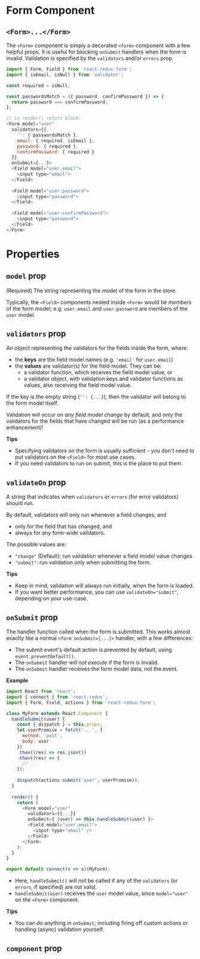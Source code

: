 # Form Component

## `<Form>...</Form>`

The `<Form>` component is simply a decorated `<form>` component with a few helpful props. It is useful for blocking `onSubmit` handlers when the form is invalid. Validation is specified by the `validators` and/or `errors` prop.

```js
import { Form, Field } from 'react-redux-form';
import { isEmail, isNull } from 'validator';

const required = isNull;

const passwordsMatch = ({ password, confirmPassword }) => {
  return password === confirmPassword;
};

// in render() return block:
<Form model="user"
  validators={{
    '': { passwordsMatch },
    email: { required, isEmail },
    password: { required },
    confirmPassword: { required }
  }}
  onSubmit={...}>
  <Field model="user.email">
    <input type="email">
  </Field>
  
  <Field model="user.password">
    <input type="password">
  </Field>
  
  <Field model="user.confirmPassword">
    <input type="password">
  </Field>
</Form>
```

# Properties

## `model` prop
(Required) The string representing the model of the form in the store.

Typically, the `<Field>` components nested inside `<Form>` would be _members_ of the form model; e.g. `user.email` and `user.password` are members of the `user` model.

## `validators` prop
An object representing the validators for the fields inside the form, where:

- the **keys** are the field model names (e.g. `'email'` for `user.email`)
- the **values** are validator(s) for the field model. They can be:
  - a validator function, which receives the field model value, or
  - a validator object, with validation keys and validator functions as values, also receiving the field model value.

If the key is the empty string (`'': {...}`), then the validator will belong to the form model itself.

Validation will occur on _any field model change_ by default, and only the validators for the fields that have changed will be run (as a performance enhancement)!

**Tips**
- Specifying validators on the form is usually sufficient - you don't need to put validators on the `<Field>` for most use cases.
- If you need validators to run on submit, this is the place to put them.

## `validateOn` prop
A string that indicates when `validators` or `errors` (for error validators) should run.

By default, validators will only run whenever a field changes, and
- only for the field that has changed, and
- always for any form-wide validators.

The possible values are:
- `"change"` (Default): run validation whenever a field model value changes
- `"submit"`: run validation only when submitting the form.

**Tips**
- Keep in mind, validation will always run initially, when the form is loaded.
- If you want better performance, you can use `validateOn="submit"`, depending on your use-case.

## `onSubmit` prop
The handler function called when the form is submitted. This works almost exactly like a normal `<form onSubmit={...}>` handler, with a few differences:

- The submit event's default action is prevented by default, using `event.preventDefault()`.
- The `onSubmit` handler _will not execute_ if the form is invalid.
- The `onSubmit` handler receives the form model data, not the event.

**Example**
```js
import React from 'react';
import { connect } from 'react-redux';
import { Form, Field, actions } from 'react-redux-form';

class MyForm extends React.Component {
  handleSubmit(user) {
    const { dispatch } = this.props;
    let userPromise = fetch('...', {
      method: 'post',
      body: user
    })
    .then((res) => res.json())
    .then((res) => {
      // ...
    });
    
    dispatch(actions.submit('user', userPromise));
  }
  
  render() {
    return (
      <Form model="user"
        validators={{...}}
        onSubmit={ (user) => this.handleSubmit(user) }>
        <Field model="user.email">
          <input type="email" />
        </Field>
      </Form>
    );
  }
}

export default connect(s => s)(MyForm);
```
- Here, `handleSubmit()` will _not_ be called if any of the `validators` (or `errors`, if specified) are not valid.
- `handleSubmit(user)` receives the `user` model value, since `model="user"` on the `<Form>` component.

**Tips**
- You can do anything in `onSubmit`; including firing off custom actions or handling (async) validation yourself.

## `component` prop
  